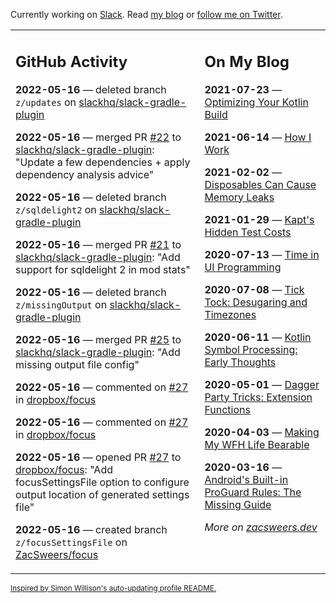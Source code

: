 Currently working on [Slack](https://slack.com/). Read [my blog](https://zacsweers.dev/) or [follow me on Twitter](https://twitter.com/ZacSweers).

<table><tr><td valign="top" width="60%">

## GitHub Activity
<!-- githubActivity starts -->
**2022-05-16** — deleted branch `z/updates` on [slackhq/slack-gradle-plugin](https://github.com/slackhq/slack-gradle-plugin)

**2022-05-16** — merged PR [#22](https://github.com/slackhq/slack-gradle-plugin/pull/22) to [slackhq/slack-gradle-plugin](https://github.com/slackhq/slack-gradle-plugin): "Update a few dependencies + apply dependency analysis advice"

**2022-05-16** — deleted branch `z/sqldelight2` on [slackhq/slack-gradle-plugin](https://github.com/slackhq/slack-gradle-plugin)

**2022-05-16** — merged PR [#21](https://github.com/slackhq/slack-gradle-plugin/pull/21) to [slackhq/slack-gradle-plugin](https://github.com/slackhq/slack-gradle-plugin): "Add support for sqldelight 2 in mod stats"

**2022-05-16** — deleted branch `z/missingOutput` on [slackhq/slack-gradle-plugin](https://github.com/slackhq/slack-gradle-plugin)

**2022-05-16** — merged PR [#25](https://github.com/slackhq/slack-gradle-plugin/pull/25) to [slackhq/slack-gradle-plugin](https://github.com/slackhq/slack-gradle-plugin): "Add missing output file config"

**2022-05-16** — commented on [#27](https://github.com/dropbox/focus/pull/27#issuecomment-1128103307) in [dropbox/focus](https://github.com/dropbox/focus)

**2022-05-16** — commented on [#27](https://github.com/dropbox/focus/pull/27#issuecomment-1128102226) in [dropbox/focus](https://github.com/dropbox/focus)

**2022-05-16** — opened PR [#27](https://github.com/dropbox/focus/pull/27) to [dropbox/focus](https://github.com/dropbox/focus): "Add focusSettingsFile option to configure output location of generated settings file"

**2022-05-16** — created branch `z/focusSettingsFile` on [ZacSweers/focus](https://github.com/ZacSweers/focus)
<!-- githubActivity ends -->
</td><td valign="top" width="40%">

## On My Blog
<!-- blog starts -->
**2021-07-23** — [Optimizing Your Kotlin Build](https://www.zacsweers.dev/optimizing-your-kotlin-build/)

**2021-06-14** — [How I Work](https://www.zacsweers.dev/how-i-work/)

**2021-02-02** — [Disposables Can Cause Memory Leaks](https://www.zacsweers.dev/disposables-can-cause-memory-leaks/)

**2021-01-29** — [Kapt's Hidden Test Costs](https://www.zacsweers.dev/kapts-hidden-test-costs/)

**2020-07-13** — [Time in UI Programming](https://www.zacsweers.dev/time-in-ui/)

**2020-07-08** — [Tick Tock: Desugaring and Timezones](https://www.zacsweers.dev/ticktock-desugaring-timezones/)

**2020-06-11** — [Kotlin Symbol Processing: Early Thoughts](https://www.zacsweers.dev/kotlin-symbol-processor-early-thoughts/)

**2020-05-01** — [Dagger Party Tricks: Extension Functions](https://www.zacsweers.dev/dagger-party-tricks-extension-functions/)

**2020-04-03** — [Making My WFH Life Bearable](https://www.zacsweers.dev/making-wfh-life-bearable/)

**2020-03-16** — [Android's Built-in ProGuard Rules: The Missing Guide](https://www.zacsweers.dev/android-proguard-rules/)
<!-- blog ends -->
_More on [zacsweers.dev](https://zacsweers.dev/)_
</td></tr></table>

<sub><a href="https://simonwillison.net/2020/Jul/10/self-updating-profile-readme/">Inspired by Simon Willison's auto-updating profile README.</a></sub>